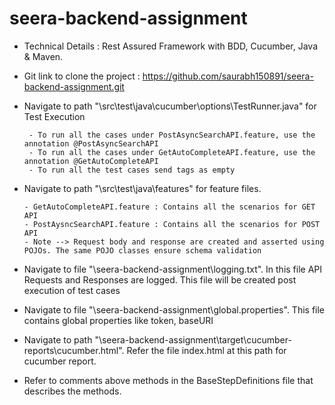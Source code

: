 # seera-backend-assignment
-  Technical Details : Rest Assured Framework with BDD, Cucumber, Java & Maven.
-  Git link to clone the project : https://github.com/saurabh150891/seera-backend-assignment.git
       
- Navigate to path "\src\test\java\cucumber\options\TestRunner.java" for Test Execution
       
       - To run all the cases under PostAsyncSearchAPI.feature, use the annotation @PostAsyncSearchAPI
       - To run all the cases under GetAutoCompleteAPI.feature, use the annotation @GetAutoCompleteAPI 
       - To run all the test cases send tags as empty

- Navigate to path "\src\test\java\features" for feature files.

      - GetAutoCompleteAPI.feature : Contains all the scenarios for GET API
      - PostAysncSearchAPI.feature : Contains all the scenarios for POST API
      - Note --> Request body and response are created and asserted using POJOs. The same POJO classes ensure schema validation

- Navigate to file "\seera-backend-assignment\logging.txt". In this file API Requests and Responses are logged. This file will be created post execution of test cases

- Navigate to file "\seera-backend-assignment\global.properties". This file contains global properties like token, baseURI

- Navigate to path "\seera-backend-assignment\target\cucumber-reports\cucumber.html". Refer the file index.html at this path for cucumber report.

- Refer to comments above methods in the BaseStepDefinitions file that describes the methods. 
